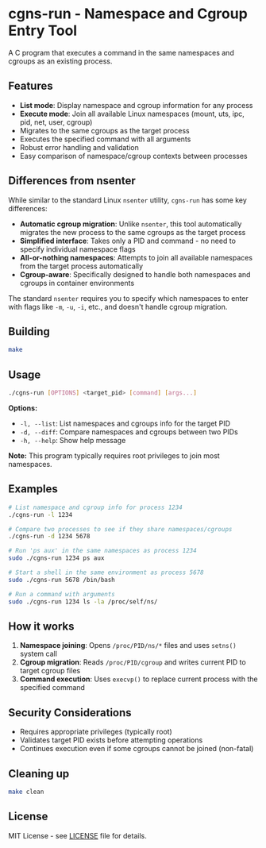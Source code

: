 # cgns-run - Namespace and Cgroup Entry Tool

A C program that executes a command in the same namespaces and cgroups as an existing process.

## Features

- **List mode**: Display namespace and cgroup information for any process
- **Execute mode**: Join all available Linux namespaces (mount, uts, ipc, pid, net, user, cgroup)
- Migrates to the same cgroups as the target process
- Executes the specified command with all arguments
- Robust error handling and validation
- Easy comparison of namespace/cgroup contexts between processes

## Differences from nsenter

While similar to the standard Linux `nsenter` utility, `cgns-run` has some key differences:

- **Automatic cgroup migration**: Unlike `nsenter`, this tool automatically migrates the new process to the same cgroups as the target process
- **Simplified interface**: Takes only a PID and command - no need to specify individual namespace flags
- **All-or-nothing namespaces**: Attempts to join all available namespaces from the target process automatically
- **Cgroup-aware**: Specifically designed to handle both namespaces and cgroups in container environments

The standard `nsenter` requires you to specify which namespaces to enter with flags like `-m`, `-u`, `-i`, etc., and doesn't handle cgroup migration.

## Building

```bash
make
```

## Usage

```bash
./cgns-run [OPTIONS] <target_pid> [command] [args...]
```

**Options:**
- `-l, --list`: List namespaces and cgroups info for the target PID
- `-d, --diff`: Compare namespaces and cgroups between two PIDs
- `-h, --help`: Show help message

**Note:** This program typically requires root privileges to join most namespaces.

## Examples

```bash
# List namespace and cgroup info for process 1234
./cgns-run -l 1234

# Compare two processes to see if they share namespaces/cgroups
./cgns-run -d 1234 5678

# Run 'ps aux' in the same namespaces as process 1234
sudo ./cgns-run 1234 ps aux

# Start a shell in the same environment as process 5678
sudo ./cgns-run 5678 /bin/bash

# Run a command with arguments
sudo ./cgns-run 1234 ls -la /proc/self/ns/
```

## How it works

1. **Namespace joining**: Opens `/proc/PID/ns/*` files and uses `setns()` system call
2. **Cgroup migration**: Reads `/proc/PID/cgroup` and writes current PID to target cgroup files
3. **Command execution**: Uses `execvp()` to replace current process with the specified command

## Security Considerations

- Requires appropriate privileges (typically root)
- Validates target PID exists before attempting operations
- Continues execution even if some cgroups cannot be joined (non-fatal)

## Cleaning up

```bash
make clean
```

## License

MIT License - see [LICENSE](LICENSE) file for details.